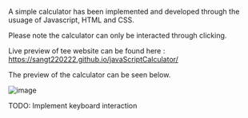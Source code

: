 A simple calculator has been implemented and developed through the usuage of Javascript, HTML and CSS.

Please note the calculator can only be interacted through clicking.

Live preview of tee website can be found here : https://sangt220222.github.io/javaScriptCalculator/

The preview of the calculator can be seen below.

![image](https://github.com/sangT220222/javaScriptCalculator/assets/100322380/fa59883b-e44b-427d-975d-073e46ca603e)


TODO: Implement keyboard interaction
